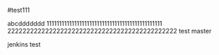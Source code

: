 #test111

abcddddddd
1111111111111111111111111111111111111111111111
222222222222222222222222222222222222222222222
test master



jenkins test